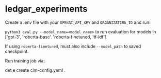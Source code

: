 # ledgar_experiments

Create a .env file with your `OPENAI_API_KEY` and `ORGANIZATION_ID` and run:

`python3 eval.py --model_name=<model_name>` to run evaluation for models in ['gpt-3', 'roberta-base'. 'roberta-finetuned, 'tf-idf'].

If using `roberta-finetuned`, must also include  `--model_path` to saved checkpoint.

Run training job via:

det e create clm-config.yaml .
